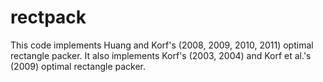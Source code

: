rectpack
========

This code implements Huang and Korf's (2008, 2009, 2010, 2011) optimal rectangle packer. It also implements Korf's (2003, 2004) and Korf et al.'s (2009) optimal rectangle packer.
